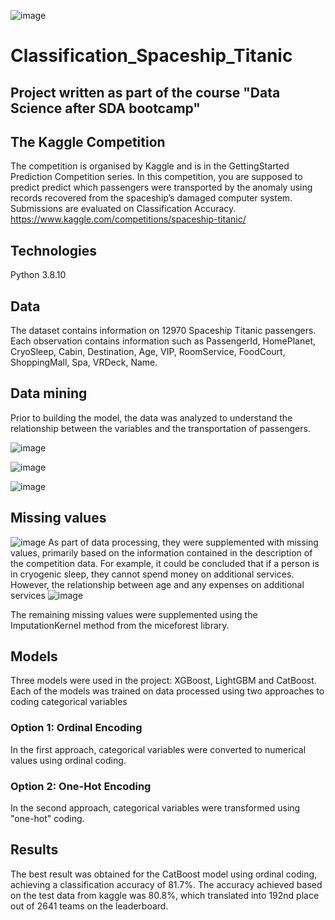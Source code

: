 ![image](https://user-images.githubusercontent.com/123495041/236913511-9f83bfea-4e56-49cd-8616-3161cfb3df4a.png)
# Classification_Spaceship_Titanic

## Project written as part of the course "Data Science after SDA bootcamp"

## The Kaggle Competition
The competition is organised by Kaggle and is in the GettingStarted Prediction Competition series. In this competition, you are supposed to predict predict which passengers were transported by the anomaly using records recovered from the spaceship’s damaged computer system. Submissions are evaluated on Classification Accuracy.
https://www.kaggle.com/competitions/spaceship-titanic/

## Technologies
Python 3.8.10

## Data
The dataset contains information on 12970 Spaceship Titanic passengers. Each observation contains information such as PassengerId,	HomePlanet,	CryoSleep,	Cabin,	Destination,	Age,	VIP,	RoomService,	FoodCourt,	ShoppingMall,	Spa,	VRDeck,	Name.

## Data mining
Prior to building the model, the data was analyzed to understand the relationship between the variables and the transportation of passengers.

![image](https://user-images.githubusercontent.com/123495041/236905705-affdb0fd-93b8-4d59-9c28-c509d994efcd.png)

![image](https://user-images.githubusercontent.com/123495041/236908524-1651ea9a-d446-4b99-89c0-0a0322d31113.png)

![image](https://user-images.githubusercontent.com/123495041/236908695-46d69aad-2ff5-45f7-a350-c8b37d53efbf.png)

## Missing values
![image](https://user-images.githubusercontent.com/123495041/236908853-1298e83f-6883-4816-87f3-6fd6b35456be.png)
As part of data processing, they were supplemented with missing values, primarily based on the information contained in the description of the competition data. For example, it could be concluded that if a person is in cryogenic sleep, they cannot spend money on additional services.
However, the relationship between age and any expenses on additional services
![image](https://user-images.githubusercontent.com/123495041/236908997-d4b7b1c6-976a-4ddc-9bd6-fd0c7fe1bb1b.png)

The remaining missing values were supplemented using the ImputationKernel method from the miceforest library.

## Models
Three models were used in the project: XGBoost, LightGBM and CatBoost. Each of the models was trained on data processed using two approaches to coding categorical variables

### Option 1: Ordinal Encoding
In the first approach, categorical variables were converted to numerical values using ordinal coding.

### Option 2: One-Hot Encoding
In the second approach, categorical variables were transformed using "one-hot" coding.

## Results
The best result was obtained for the CatBoost model using ordinal coding, achieving a classification accuracy of 81.7%.
The accuracy achieved based on the test data from kaggle was 80.8%, which translated into 192nd place out of 2641 teams on the leaderboard.
